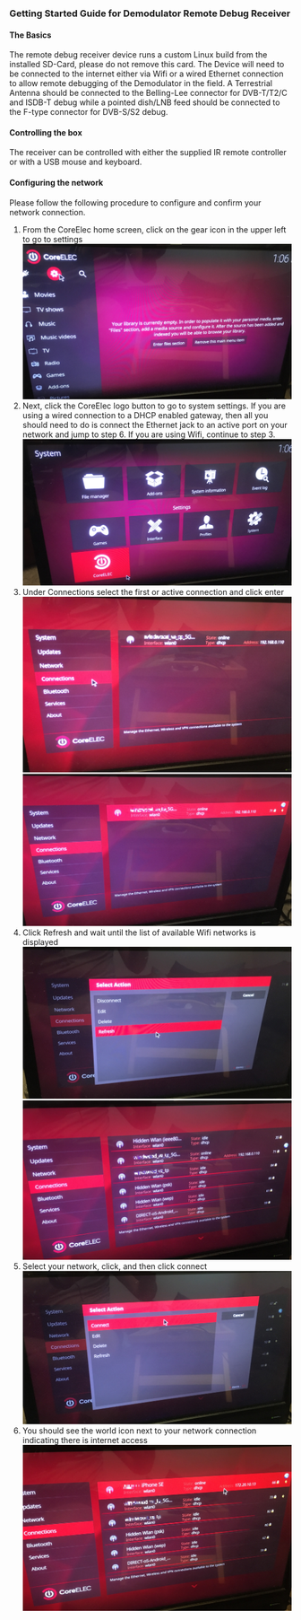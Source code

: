 ### Getting Started Guide for Demodulator Remote Debug Receiver

#### The Basics
The remote debug receiver device runs a custom Linux build from the installed SD-Card, please do not remove this card.
The Device will need to be connected to the internet either via Wifi or a wired Ethernet connection to allow remote debugging
of the Demodulator in the field. A Terrestrial Antenna should be connected to the Belling-Lee connector for DVB-T/T2/C and ISDB-T debug while a 
pointed dish/LNB feed should be connected to the F-type connector for DVB-S/S2 debug.

#### Controlling the box
The receiver can be controlled with either the supplied IR remote controller or with a USB mouse and keyboard.

#### Configuring the network
Please follow the following procedure to configure and confirm your network connection.

1. From the CoreElec home screen, click on the gear icon in the upper left to go to settings  
![Click Gear Icon For Settings](01_ClickGearsForSettings.JPG) 
2. Next, click the CoreElec logo button to go to system settings.  If you are using a wired connection to a DHCP enabled gateway, then all you should need to do is connect the Ethernet jack to an active port on your network and jump to step 6.  If you are using Wifi, continue to step 3.  
![Click CoreElec logo button for system settings](02_ClickCoreElecLogiButtonForSettings.JPG)
3. Under Connections select the first or active connection and click enter  
![Under connections](03_UnderConnections.JPG)
![Click existing Connection](04_ClickExistingConnection.JPG)
4. Click Refresh and wait until the list of available Wifi networks is displayed  
![Click refresh and wait](05_ClickRefreshAndWait.JPG)
![See available networks](06_SeeAvailableWifiConnectionsAndClicYours.JPG)
5. Select your network, click, and then click connect  
![click connect for your network](07_ClickConnect.JPG)
6. You should see the world icon next to your network connection indicating there is internet access  
![see the world icon indicating internet access](08_SeeTheWorldIconOnYurConnectionIndicatingInternetAccess.JPG)

